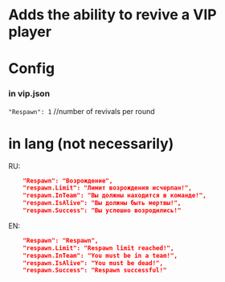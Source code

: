# Adds the ability to revive a VIP player

# Config

### in vip.json
`"Respawn": 1` //number of revivals per round

# in lang (not necessarily)

RU: 
```json
	"Respawn": "Возрождение",
	"respawn.Limit": "Лимит возрождения исчерпан!",
	"respawn.InTeam": "Вы должны находится в команде!",
	"respawn.IsAlive": "Вы должны быть мертвы!",
	"respawn.Success": "Вы успешно возродились!"
```

EN: 
```json
	"Respawn": "Respawn",
	"respawn.Limit": "Respawn limit reached!",
	"respawn.InTeam": "You must be in a team!",
	"respawn.IsAlive": "You must be dead!",
	"respawn.Success": "Respawn successful!"
```